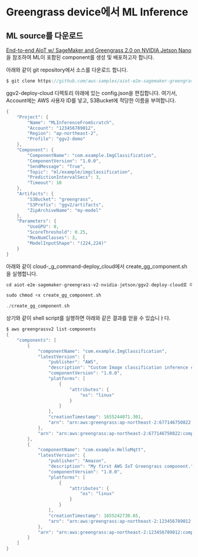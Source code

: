 # Greengrass device에서 ML Inference

## ML source를 다운로드 


[End-to-end AIoT w/ SageMaker and Greengrass 2.0 on NVIDIA Jetson Nano ](https://github.com/aws-samples/aiot-e2e-sagemaker-greengrass-v2-nvidia-jetson/blob/main/README_kr.md)을 참조하여 ML이 포함된 component를 생성 및 배포하고자 합니다.

아래와 같이 git repository에서 소스를 다운로드 합니다. 

```c
$ git clone https://github.com/aws-samples/aiot-e2e-sagemaker-greengrass-v2-nvidia-jetson
```

ggv2-deploy-cloud 디렉토리 아래에 있는 config.json을 편집합니다. 여기서, Account에는 AWS 사용자 ID를 넣고, S3Bucket에 적당한 이름을 부여합니다. 


```c
{
    "Project": {
        "Name": "MLInferenceFromScratch",
        "Account": "123456789012",
        "Region": "ap-northeast-2",
        "Profile": "ggv2-demo"
    },
    "Component": {
        "ComponentName": "com.example.ImgClassification",
        "ComponentVersion": "1.0.0",
        "SendMessage": "True",
        "Topic": "ml/example/imgclassification",
        "PredictionIntervalSecs": 3,
        "Timeout": 10
    },
    "Artifacts": {
        "S3Bucket": "greengrass",
        "S3Prefix": "ggv2/artifacts",
        "ZipArchiveName": "my-model"
    },
    "Parameters": {
        "UseGPU": 0,
        "ScoreThreshold": 0.25,
        "MaxNumClasses": 3,
        "ModelInputShape": "(224,224)"
    }
}
```

아래와 같이 cloud-_g_command-deploy_cloud에서 create_gg_component.sh을 실행합니다. 

```c
cd aiot-e2e-sagemaker-greengrass-v2-nvidia-jetson/ggv2-deploy-cloud로 이동합니다.

sudo chmod +x create_gg_component.sh

./create_gg_component.sh
```

상기와 같이 shell script를 실행하면 아래와 같은 결과를 얻을 수 있습니ㅏ다. 

```c
$ aws greengrassv2 list-components
{
    "components": [
        {
            "componentName": "com.example.ImgClassification", 
            "latestVersion": {
                "publisher": "AWS", 
                "description": "Custom Image classification inference component using DLR.", 
                "componentVersion": "1.0.0", 
                "platforms": [
                    {
                        "attributes": {
                            "os": "linux"
                        }
                    }
                ], 
                "creationTimestamp": 1655244071.301, 
                "arn": "arn:aws:greengrass:ap-northeast-2:677146750822:components:com.example.ImgClassification:versions:1.0.0"
            }, 
            "arn": "arn:aws:greengrass:ap-northeast-2:677146750822:components:com.example.ImgClassification"
        }, 
        {
            "componentName": "com.example.HelloMqtt", 
            "latestVersion": {
                "publisher": "Amazon", 
                "description": "My first AWS IoT Greengrass component.", 
                "componentVersion": "1.0.0", 
                "platforms": [
                    {
                        "attributes": {
                            "os": "linux"
                        }
                    }
                ], 
                "creationTimestamp": 1655242730.65, 
                "arn": "arn:aws:greengrass:ap-northeast-2:123456789012:components:com.example.HelloMqtt:versions:1.0.0"
            }, 
            "arn": "arn:aws:greengrass:ap-northeast-2:123456789012:components:com.example.HelloMqtt"
        }
    ]
}
```


